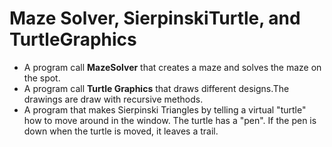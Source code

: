 # Maze Solver, SierpinskiTurtle, and TurtleGraphics
 
- A program call **MazeSolver** that creates a maze and solves the maze on the spot.  
- A program call **Turtle Graphics** that draws different designs.The drawings are draw with recursive methods.
- A program that makes Sierpinski Triangles by telling a virtual "turtle" how to move around in the window. The turtle has a "pen". If the pen is down when the turtle is moved, it leaves a trail.
